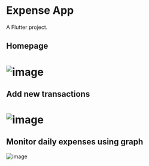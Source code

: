 # Expense App

A Flutter project.

## Homepage
# ![image](https://user-images.githubusercontent.com/76724198/177705738-eadaaa38-9a04-4666-a593-4a5a88ee3027.png)

## Add new transactions
# ![image](https://user-images.githubusercontent.com/76724198/177705804-30ba1124-6f99-465b-ad91-36b87ede1eec.png)

## Monitor daily expenses using graph

![image](https://user-images.githubusercontent.com/76724198/177706450-50b841d4-1b16-4fd0-a5a1-94b0eb5af418.png)

